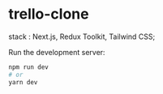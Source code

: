 # trello-clone

stack : Next.js, Redux Toolkit, Tailwind CSS;

Run the development server:

```bash
npm run dev
# or
yarn dev
```
